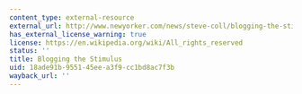 ```yaml
---
content_type: external-resource
external_url: http://www.newyorker.com/news/steve-coll/blogging-the-stimulus-bill
has_external_license_warning: true
license: https://en.wikipedia.org/wiki/All_rights_reserved
status: ''
title: Blogging the Stimulus
uid: 18ade91b-9551-45ee-a3f9-cc1bd8ac7f3b
wayback_url: ''
---
```

